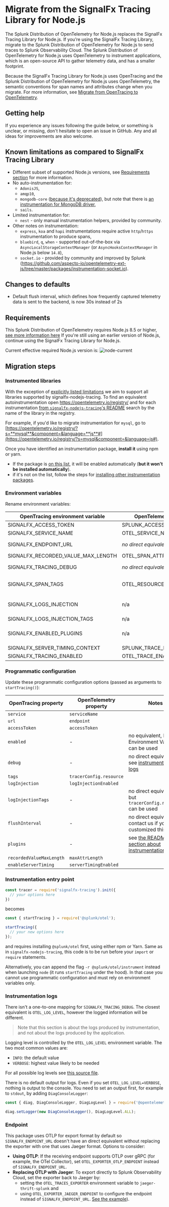 # Migrate from the SignalFx Tracing Library for Node.js

The Splunk Distribution of OpenTelemetry for Node.js replaces the SignalFx Tracing
Library for Node.js. If you’re using the SignalFx Tracing Library, migrate to
the Splunk Distribution of OpenTelemetry for Node.js to send traces to Splunk 
Observability Cloud. The Splunk Distribution of OpenTelemetry for Node.js uses 
OpenTelemetry to instrument applications, which is an open-source API to gather 
telemetry data, and has a smaller footprint.

Because the SignalFx Tracing Library for Node.js uses OpenTracing and the Splunk
 Distribution of OpenTelemetry for Node.js uses OpenTelemetry, the semantic 
 conventions for span names and attributes change when you migrate. For more
information, see [Migrate from OpenTracing to OpenTelemetry](https://docs.signalfx.com/en/latest/apm/apm-getting-started/apm-opentelemetry-collector.html#apm-opentelemetry-migration).

## Getting help

If you experience any issues following the guide below, or something is unclear, or missing, don't hesitate to
open an issue in GitHub. Any and all ideas for improvements are also welcome.

<a name="known-limitations"></a>
## Known limitations as compared to SignalFx Tracing Library

- Different subset of supported Node.js versions, see [Requirements section](#requirements) for more information.
- No auto-instrumentation for:
  - `AdonisJS`,
  - `amqp10`,
  - `mongodb-core` ([because it's deprecated](https://github.com/mongodb-js/mongodb-core)), but note that there is
    [an instrumentation for MongoDB driver](https://opentelemetry.io/registry/?s=mongodb&component=&language=js#),
  - `sails`.
- Limited instrumentation for:
  - `nest` - only manual instrumentation helpers, provided by community.
- Other notes on instrumentation:
  - `express`, `koa` and `hapi` instrumentations require active `http`/`https` instrumentation to produce spans,
  - `bluebird`, `q`, `when` - supported out-of-the-box via `AsyncLocalStorageContextManager` (or `AsyncHooksContextManager` in Node.js below `14.8`),
  - `socket.io` - provided by community and improved by Splunk (<https://github.com/aspecto-io/opentelemetry-ext-js/tree/master/packages/instrumentation-socket.io>).

## Changes to defaults

- Default flush interval, which defines how frequently captured telemetry data is sent to the backend, is now 30s instead of 2s

## Requirements

This Splunk Distribution of OpenTelemetry requires Node.js 8.5 or higher,
[see more information here](https://github.com/open-telemetry/opentelemetry-js#node-support)
If you're still using an earlier version of Node.js, continue using the SignalFx Tracing Library for Node.js.

Current effective required Node.js version is: ![node-current](https://img.shields.io/node/v/@splunk/otel?style=flat-square)

## Migration steps

### Instrumented libraries

With the exception of [explicitly listed limitations](#known-limitations) we aim to support all libraries supported by
signalfx-nodejs-tracing. To find an equivalent autoinstrumentation open <https://opentelemetry.io/registry/> and for
each instrumentation
[from `signalfx-nodejs-tracing`'s README](https://github.com/signalfx/signalfx-nodejs-tracing/#requirements-and-supported-software)
search by the name of the library in the registry.

For example, if you'd like to migrate instrumentation for `mysql`, go to
[https://opentelemetry.io/registry/?s=**mysql**&component=&language=**js**#](https://opentelemetry.io/registry/?s=mysql&component=&language=js#).

Once you have identified an instrumentation package, **install it** using npm or yarn.

- If the package is [on this list](./README.md#default-instrumentation-packages-), it
  will be enabled automatically (**but it won't be installed automatically**).
- if it's not on the list, follow the steps for
  [installing other instrumentation packages](./README.md#custom-instrumentation-packages).

### Environment variables

Rename environment variables:

| OpenTracing environment variable   | OpenTelemetry environment variable     | notes |
| ---------------------------------- | -------------------------------------- | ----- |
| SIGNALFX_ACCESS_TOKEN              | SPLUNK_ACCESS_TOKEN                    | |
| SIGNALFX_SERVICE_NAME              | OTEL_SERVICE_NAME                      | |
| SIGNALFX_ENDPOINT_URL              | _no direct equivalent_                 | See [the notes on endpoint](#endpoint) |
| SIGNALFX_RECORDED_VALUE_MAX_LENGTH | OTEL_SPAN_ATTRIBUTE_VALUE_LENGTH_LIMIT | |
| SIGNALFX_TRACING_DEBUG             | _no direct equivalent_                 | See [Instrumentation logs](#instrumentation-logs) |
| SIGNALFX_SPAN_TAGS                 | OTEL_RESOURCE_ATTRIBUTES               | Format needs to be changed to `key1=val1,key2=val2` |
| SIGNALFX_LOGS_INJECTION            | n/a                                    | Logs injection is now enabled by default. |
| SIGNALFX_LOGS_INJECTION_TAGS       | n/a                                    | |
| SIGNALFX_ENABLED_PLUGINS           | n/a                                    | see [the README section about instrumentations](./README.md#custom-instrumentation-packages) |
| SIGNALFX_SERVER_TIMING_CONTEXT     | SPLUNK_TRACE_RESPONSE_HEADER_ENABLED   | |
| SIGNALFX_TRACING_ENABLED           | OTEL_TRACE_ENABLED                     | |

### Programmatic configuration

Update these programmatic configuration options (passed as arguments to `startTracing()`):

| OpenTracing property     | OpenTelemetry property  | Notes |
| ------------------------ | ----------------------- | ----- |
| `service`                | `serviceName`           |       |
| `url`                    | `endpoint`              |       |
| `accessToken`            | `accessToken`           |       |
| `enabled`                | -                       | no equivalent, but Environment Variable can be used |
| `debug`                  | -                       | no direct equivalent, see [instrumentation logs](#instrumentation-logs) |
| `tags`                   | `tracerConfig.resource` | |
| `logInjection`           | `logInjectionEnabled`   | |
| `logInjectionTags`       | -                       | no direct equivalent, but `tracerConfig.resource` can be used |
| `flushInterval`          | -                       | no direct equivalent, contact us if you had customized this value |
| `plugins`                | -                       | see [the README section about instrumentations](./README.md#custom-instrumentation-packages) |
| `recordedValueMaxLength` | `maxAttrLength`         | |
| `enableServerTiming`     | `serverTimingEnabled`   | |

### Instrumentation entry point

```javascript
const tracer = require('signalfx-tracing').init({
  // your options here
})
```

becomes

```javascript
const { startTracing } = require('@splunk/otel');

startTracing({
  // your new options here
});
```

and requires installing `@splunk/otel` first, using either npm or Yarn. Same as in `signalfx-nodejs-tracing`, this code
is to be run before your `import` or `require` statements.

Alternatively, you can append the flag `-r @splunk/otel/instrument` instead when launching `node` (it runs
`startTracing` under the hood). In that case you cannot use programmatic configuration and must rely on environment
variables only.

### Instrumentation logs

There isn't a one-to-one mapping for `SIGNALFX_TRACING_DEBUG`. The closest equivalent is `OTEL_LOG_LEVEL`, however the
logged information will be different.

> Note that this section is about the logs produced by instrumentation, and not
about the logs produced by the application.

Logging level is controlled by the `OTEL_LOG_LEVEL` environment variable. The two most common values are:
- `INFO`: the default value
- `VERBOSE`: highest value likely to be needed

For all possible log levels see
[this source file](https://github.com/open-telemetry/opentelemetry-js-api/blob/main/src/diag/types.ts).

There is no default output for logs. Even if you set `OTEL_LOG_LEVEL=VERBOSE`, nothing is output to the console. You
need to set an output first, for example to `stdout`, by adding `DiagConsoleLogger`:

```js
const { diag, DiagConsoleLogger, DiagLogLevel } = require('@opentelemetry/api');

diag.setLogger(new DiagConsoleLogger(), DiagLogLevel.ALL);
```

### Endpoint

This package uses OTLP for export format by default so `SIGNALFX_ENDPOINT_URL` doesn't have an direct equivalent without replacing the exporter with one that uses Jaeger format. Options to consider:

- **Using OTLP**: If the receiving endpoint supports OTLP over gRPC (for example, the OTel Collector), set `OTEL_EXPORTER_OTLP_ENDPOINT` instead of `SIGNALFX_ENDPOINT_URL`.
- **Replacing OTLP with Jaeger**: To export directly to Splunk Observability Cloud, set the exporter back to Jaeger by:
  - setting the `OTEL_TRACES_EXPORTER` environment variable to `jaeger-thrift-splunk` and
  - using `OTEL_EXPORTER_JAEGER_ENDPOINT` to configure the endpoint instead of `SIGNALFX_ENDPOINT_URL`. [See the example](./examples/express)).

[otel-issue-attr-limits]: https://github.com/open-telemetry/opentelemetry-js/issues/2403
